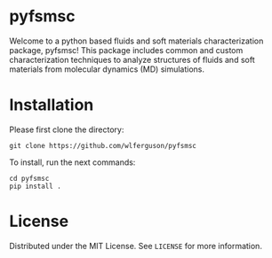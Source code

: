# pyfsmsc 

Welcome to a python based fluids and soft materials characterization package, pyfsmsc! This package includes common and custom characterization techniques to analyze structures of fluids and soft materials from molecular dynamics (MD) simulations. 

# Installation 

Please first clone the directory:
```
git clone https://github.com/wlferguson/pyfsmsc
```
To install, run the next commands:
```
cd pyfsmsc
pip install .
```

# License
Distributed under the MIT License. See ```LICENSE``` for more information.
